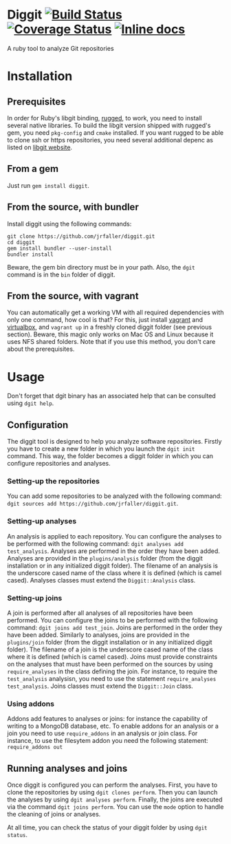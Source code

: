 # Diggit [![Build Status](https://travis-ci.org/jrfaller/diggit.svg?branch=develop)](https://travis-ci.org/jrfaller/diggit) [![Coverage Status](https://coveralls.io/repos/jrfaller/diggit/badge.svg?branch=develop)](https://coveralls.io/r/jrfaller/diggit?branch=develop) [![Inline docs](http://inch-ci.org/github/jrfaller/diggit.svg?branch=develop)](http://inch-ci.org/github/jrfaller/diggit)

A ruby tool to analyze Git repositories

# Installation

## Prerequisites

In order for Ruby's libgit binding, [rugged](Pre-requisites), to work, you need to install several native libraries. To build the libgit version shipped with rugged's gem, you need `pkg-config` and `cmake` installed. If you want rugged to be able to clone ssh or https repositories, you need several additional depenc as listed on [libgit website](https://github.com/libgit2/libgit2#optional-dependencies).

## From a gem

Just run `gem install diggit`.

## From the source, with bundler

Install diggit using the following commands:
```
git clone https://github.com/jrfaller/diggit.git
cd diggit
gem install bundler --user-install
bundler install
```
Beware, the gem bin directory must be in your path. Also, the `dgit` command is in the `bin` folder of diggit.

## From the source, with vagrant

You can automatically get a working VM with all required dependencies with only one command, how cool is that? For this, just install [vagrant](https://www.vagrantup.com/) and [virtualbox](https://www.virtualbox.org/), and `vagrant up` in a freshly cloned diggit folder (see previous section). Beware, this magic only works on Mac OS and Linux because it uses NFS shared folders. Note that if you use this method, you don't care about the prerequisites.

# Usage

Don't forget that dgit binary has an associated help that can be consulted using `dgit help`.

## Configuration

The diggit tool is designed to help you analyze software repositories. Firstly you have to create a new folder in which you launch the `dgit init` command. This way, the folder becomes a diggit folder in which you can configure repositories and analyses.

### Setting-up the repositories

You can add some repositories to be analyzed with the following command: `dgit sources add https://github.com/jrfaller/diggit.git`.

### Setting-up analyses

An analysis is applied to each repository. You can configure the analyses to be performed with the following command: `dgit analyses add test_analysis`. Analyses are performed in the order they have been added. Analyses are provided in the `plugins/analysis` folder (from the diggit installation or in any initialized diggit folder). The filename of an analysis is the underscore cased name of the class where it is defined (which is camel cased). Analyses classes must extend the `Diggit::Analysis` class.

### Setting-up joins

A join is performed after all analyses of all repositories have been performed. You can configure the joins to be performed with the following command: `dgit joins add test_join`. Joins are performed in the order they have been added. Similarly to analyses, joins are provided in the `plugins/join` folder (from the diggit installation or in any initialized diggit folder). The filename of a join is the underscore cased name of the class where it is defined (which is camel cased). Joins must provide constraints on the analyses that must have been performed on the sources by using `require_analyses` in the class defining the join. For instance, to require the `test_analysis` analysisn, you need to use the statement `require_analyses test_analysis`. Joins classes must extend the `Diggit::Join` class.

### Using addons

Addons add features to analyses or joins: for instance the capability of writing to a MongoDB database, etc. To enable addons for an analysis or a join you need to use `require_addons` in an analysis or join class. For instance, to use the filesytem addon you need the following statement: `require_addons out`

## Running analyses and joins

Once diggit is configured you can perform the analyses. First, you have to clone the repositories by using `dgit clones perform`. Then you can launch the analyses by using `dgit analyses perform`. Finally, the joins are executed via the command `dgit joins perform`. You can use the `mode` option to handle the cleaning of joins or analyses.

At all time, you can check the status of your diggit folder by using `dgit status`.
